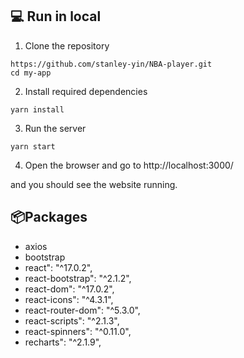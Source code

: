 ## 💻 Run in local
1. Clone the repository

```
https://github.com/stanley-yin/NBA-player.git
cd my-app
```

2. Install required dependencies

```
yarn install
```

3. Run the server
```
yarn start
```

4. Open the browser and go to http://localhost:3000/

and you should see the website running.


## 📦Packages
- axios
- bootstrap
- react": "^17.0.2",
- react-bootstrap": "^2.1.2",
- react-dom": "^17.0.2",
- react-icons": "^4.3.1",
- react-router-dom": "^5.3.0",
- react-scripts": "^2.1.3",
- react-spinners": "^0.11.0",
- recharts": "^2.1.9",
